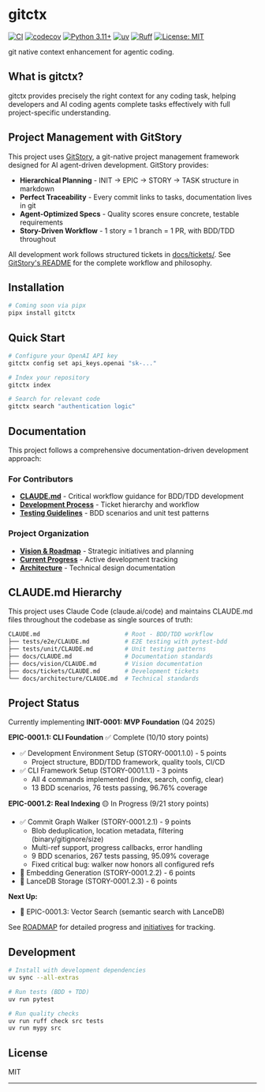 # gitctx

[![CI](https://github.com/gitctx-ai/gitctx/actions/workflows/ci.yml/badge.svg)](https://github.com/gitctx-ai/gitctx/actions/workflows/ci.yml)
[![codecov](https://codecov.io/gh/gitctx-ai/gitctx/branch/main/graph/badge.svg)](https://codecov.io/gh/gitctx-ai/gitctx)
[![Python 3.11+](https://img.shields.io/badge/python-3.11%2B-blue.svg)](https://www.python.org/downloads/)
[![uv](https://img.shields.io/badge/uv-latest-green.svg)](https://github.com/astral-sh/uv)
[![Ruff](https://img.shields.io/endpoint?url=https://raw.githubusercontent.com/astral-sh/ruff/main/assets/badge/v2.json)](https://github.com/astral-sh/ruff)
[![License: MIT](https://img.shields.io/badge/License-MIT-yellow.svg)](https://opensource.org/licenses/MIT)

git native context enhancement for agentic coding.

## What is gitctx?

gitctx provides precisely the right context for any coding task, helping developers and AI coding agents complete tasks effectively with full project-specific understanding.

## Project Management with GitStory

This project uses [GitStory](https://github.com/gitstory-ai/gitstory), a git-native project management framework designed for AI agent-driven development. GitStory provides:

- **Hierarchical Planning** - INIT → EPIC → STORY → TASK structure in markdown
- **Perfect Traceability** - Every commit links to tasks, documentation lives in git
- **Agent-Optimized Specs** - Quality scores ensure concrete, testable requirements
- **Story-Driven Workflow** - 1 story = 1 branch = 1 PR, with BDD/TDD throughout

All development work follows structured tickets in [docs/tickets/](docs/tickets/). See [GitStory's README](https://github.com/gitstory-ai/gitstory) for the complete workflow and philosophy.

## Installation

```bash
# Coming soon via pipx
pipx install gitctx
```

## Quick Start

```bash
# Configure your OpenAI API key
gitctx config set api_keys.openai "sk-..."

# Index your repository
gitctx index

# Search for relevant code
gitctx search "authentication logic"
```

## Documentation

This project follows a comprehensive documentation-driven development approach:

### For Contributors

- **[CLAUDE.md](CLAUDE.md)** - Critical workflow guidance for BDD/TDD development
- **[Development Process](docs/tickets/CLAUDE.md)** - Ticket hierarchy and workflow
- **[Testing Guidelines](tests/)** - BDD scenarios and unit test patterns

### Project Organization

- **[Vision & Roadmap](docs/vision/ROADMAP.md)** - Strategic initiatives and planning
- **[Current Progress](docs/tickets/initiatives/)** - Active development tracking
- **[Architecture](docs/architecture/CLAUDE.md)** - Technical design documentation

## CLAUDE.md Hierarchy

This project uses Claude Code (claude.ai/code) and maintains CLAUDE.md files throughout the codebase as single sources of truth:

```bash
CLAUDE.md                        # Root - BDD/TDD workflow
├── tests/e2e/CLAUDE.md          # E2E testing with pytest-bdd
├── tests/unit/CLAUDE.md         # Unit testing patterns
├── docs/CLAUDE.md               # Documentation standards
├── docs/vision/CLAUDE.md        # Vision documentation
├── docs/tickets/CLAUDE.md       # Development tickets
└── docs/architecture/CLAUDE.md  # Technical standards
```

## Project Status

Currently implementing **INIT-0001: MVP Foundation** (Q4 2025)

**EPIC-0001.1: CLI Foundation** ✅ Complete (10/10 story points)

- ✅ Development Environment Setup (STORY-0001.1.0) - 5 points
  - Project structure, BDD/TDD framework, quality tools, CI/CD
- ✅ CLI Framework Setup (STORY-0001.1.1) - 3 points
  - All 4 commands implemented (index, search, config, clear)
  - 13 BDD scenarios, 76 tests passing, 96.76% coverage

**EPIC-0001.2: Real Indexing** 🟡 In Progress (9/21 story points)

- ✅ Commit Graph Walker (STORY-0001.2.1) - 9 points
  - Blob deduplication, location metadata, filtering (binary/gitignore/size)
  - Multi-ref support, progress callbacks, error handling
  - 9 BDD scenarios, 267 tests passing, 95.09% coverage
  - Fixed critical bug: walker now honors all configured refs
- 🔵 Embedding Generation (STORY-0001.2.2) - 6 points
- 🔵 LanceDB Storage (STORY-0001.2.3) - 6 points

**Next Up:**

- 🔵 EPIC-0001.3: Vector Search (semantic search with LanceDB)

See [ROADMAP](docs/vision/ROADMAP.md) for detailed progress and [initiatives](docs/tickets/initiatives/) for tracking.

## Development

```bash
# Install with development dependencies
uv sync --all-extras

# Run tests (BDD + TDD)
uv run pytest

# Run quality checks
uv run ruff check src tests
uv run mypy src
```

## License

MIT

---
